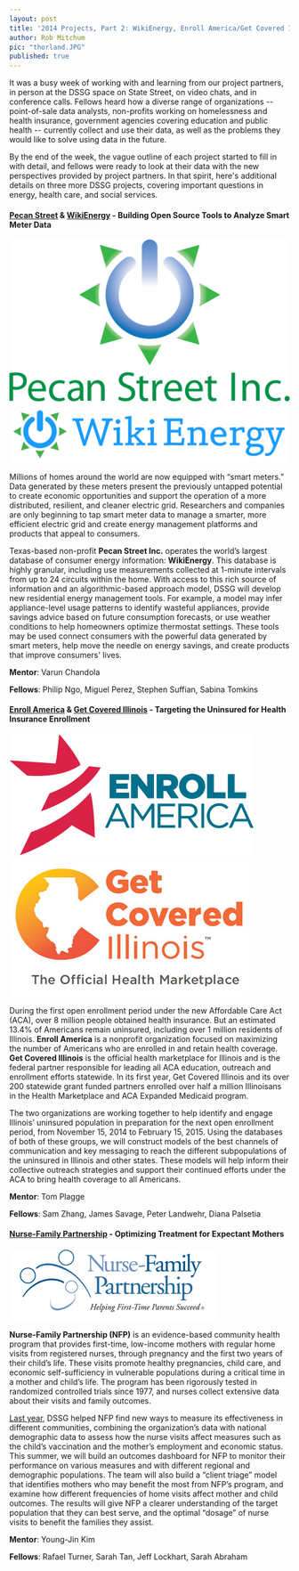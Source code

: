 ```yaml
---
layout: post
title: '2014 Projects, Part 2: WikiEnergy, Enroll America/Get Covered Illinois, Nurse-Family Partnership'
author: Rob Mitchum
pic: "thorland.JPG"
published: true
---
```


It was a busy week of working with and learning from our project partners, in person at the DSSG space on State Street, on video chats, and in conference calls. Fellows heard how a diverse range of organizations -- point-of-sale data analysts, non-profits working on homelessness and health insurance, government agencies covering education and public health -- currently collect and use their data, as well as the problems they would like to solve using data in the future. 

By the end of the week, the vague outline of each project started to fill in with detail, and fellows were ready to look at their data with the new perspectives provided by project partners. In that spirit, here's additional details on three more DSSG projects, covering important questions in energy, health care, and social services.

<h4><a href="http://www.pecanstreet.org/">Pecan Street</a> & <a href="http://wiki-energy.org/">WikiEnergy</a> - Building Open Source Tools to Analyze Smart Meter Data</h4>
<p></p>
<img src="/img/partners/pecanstreet.png">
<img src="/img/partners/wikienergy.png">

Millions of homes around the world are now equipped with “smart meters.” Data generated by these meters present the previously untapped potential to create economic opportunities and support the operation of a more distributed, resilient, and cleaner electric grid. Researchers and companies are only beginning to tap smart meter data to manage a smarter, more efficient electric grid and create energy management platforms and products that appeal to consumers.

Texas-based non-profit **Pecan Street Inc.** operates the world’s largest database of consumer energy information: **WikiEnergy**. This database is highly granular, including use measurements collected at 1-minute intervals from up to 24 circuits within the home. With access to this rich source of information and an algorithmic-based approach model, DSSG will develop new residential energy management tools. For example, a model may infer appliance-level usage patterns to identify wasteful appliances, provide savings advice based on future consumption forecasts, or use weather conditions to help homeowners optimize thermostat settings. These tools may be used connect consumers with the powerful data generated by smart meters, help move the needle on energy savings, and create products that improve consumers' lives. 

**Mentor**: Varun Chandola

**Fellows**: Philip Ngo, Miguel Perez, Stephen Suffian, Sabina Tomkins

<h4><a href="http://www.enrollamerica.org/">Enroll America</a> & <a href="http://getcoveredillinois.gov/">Get Covered Illinois</a> - Targeting the Uninsured for Health Insurance Enrollment</h4>
<p></p>
<img src="/img/partners/enroll.jpg">
<img src="/img/partners/get-covered-illinois.jpg">

During the first open enrollment period under the new Affordable Care Act (ACA), over 8 million people obtained health insurance. But an estimated 13.4% of Americans remain uninsured, including over 1 million residents of Illinois. **Enroll America** is a nonprofit organization focused on maximizing the number of Americans who are enrolled in and retain health coverage. **Get Covered Illinois** is the official health marketplace for Illinois and is the federal partner responsible for leading all ACA education, outreach and enrollment efforts statewide. In its first year, Get Covered Illinois and its over 200 statewide grant funded partners enrolled over half a million Illinoisans in the Health Marketplace and ACA Expanded Medicaid program. 

The two organizations are working together to help identify and engage Illinois’ uninsured population in preparation for the next open enrollment period, from November 15, 2014 to February 15, 2015. Using the databases of both of these groups, we will construct models of the best channels of communication and key messaging to reach the different subpopulations of the uninsured in Illinois and other states. These models will help inform their collective outreach strategies and support their continued efforts under the ACA to bring health coverage to all Americans.

**Mentor**: Tom Plagge

**Fellows**: Sam Zhang, James Savage, Peter Landwehr, Diana Palsetia

<h4><a href="http://www.nursefamilypartnership.org">Nurse-Family Partnership</a> - Optimizing Treatment for Expectant Mothers</h4>
<p></p>
<img src="/img/partners/nfp.jpg">

**Nurse-Family Partnership (NFP)** is an evidence-based community health program that provides first-time, low-income mothers with regular home visits from registered nurses, through pregnancy and the first two years of their child’s life. These visits promote healthy pregnancies, child care, and economic self-sufficiency in vulnerable populations during a critical time in a mother and child’s life. The program has been rigorously tested in randomized controlled trials since 1977, and nurses collect extensive data about their visits and family outcomes.
 
<a href="http://dssg.uchicago.edu/2013/07/31/the-match-game.html">Last year</a>, DSSG helped NFP find new ways to measure its effectiveness in different communities, combining the organization’s data with national demographic data to assess how the nurse visits affect measures such as the child’s vaccination and the mother’s employment and economic status. This summer, we will build an outcomes dashboard for NFP to monitor their performance on various measures and with different regional and demographic populations. The team will also build a “client triage” model that identifies mothers who may benefit the most from NFP’s program, and examine how different frequencies of home visits affect mother and child outcomes. The results will give NFP a clearer understanding of the target population that they can best serve, and the optimal “dosage” of nurse visits to benefit the families they assist.

**Mentor**: Young-Jin Kim

**Fellows**: Rafael Turner, Sarah Tan, Jeff Lockhart, Sarah Abraham
